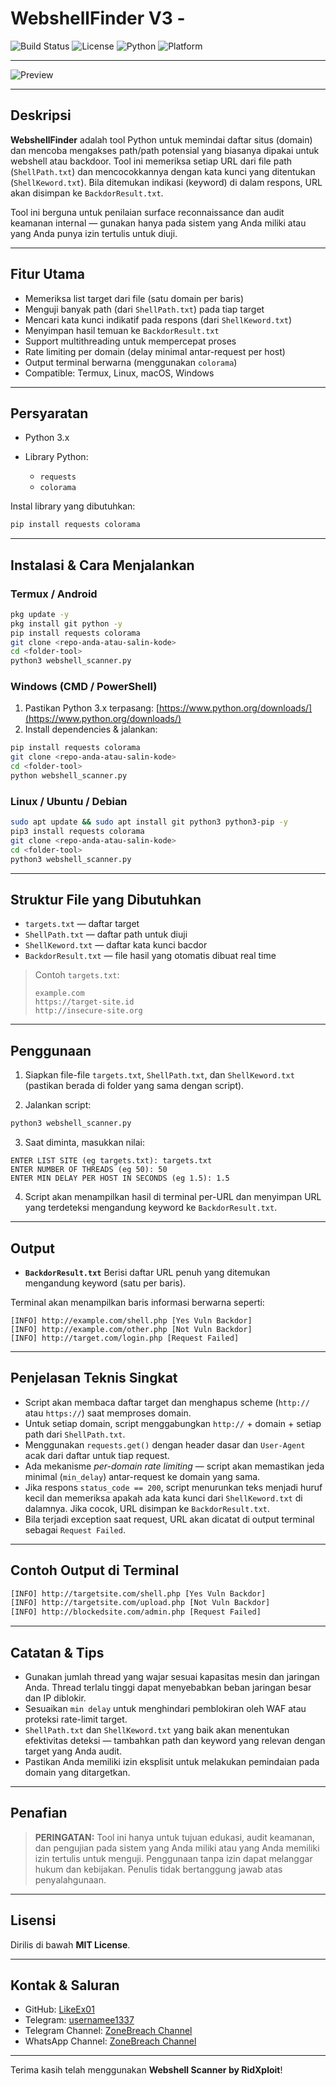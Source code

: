 # WebshellFinder V3 - 

![Build Status](https://img.shields.io/badge/build-passing-brightgreen)
![License](https://img.shields.io/badge/license-MIT-blue)
![Python](https://img.shields.io/badge/python-3.x-blue.svg)
![Platform](https://img.shields.io/badge/platform-Windows%20%7C%20Linux%20%7C%20macOS%20%7C%20Termux-lightgrey)

---

![Preview](https://b.top4top.io/p_3546ev6m33.jpg)

---

## Deskripsi

**WebshellFinder** adalah tool Python untuk memindai daftar situs (domain) dan mencoba mengakses path/path potensial yang biasanya dipakai untuk webshell atau backdoor. Tool ini memeriksa setiap URL dari file path (`ShellPath.txt`) dan mencocokkannya dengan kata kunci yang ditentukan (`ShellKeword.txt`). Bila ditemukan indikasi (keyword) di dalam respons, URL akan disimpan ke `BackdorResult.txt`.

Tool ini berguna untuk penilaian surface reconnaissance dan audit keamanan internal — gunakan hanya pada sistem yang Anda miliki atau yang Anda punya izin tertulis untuk diuji.

---

## Fitur Utama

* Memeriksa list target dari file (satu domain per baris)
* Menguji banyak path (dari `ShellPath.txt`) pada tiap target
* Mencari kata kunci indikatif pada respons (dari `ShellKeword.txt`)
* Menyimpan hasil temuan ke `BackdorResult.txt`
* Support multithreading untuk mempercepat proses
* Rate limiting per domain (delay minimal antar-request per host)
* Output terminal berwarna (menggunakan `colorama`)
* Compatible: Termux, Linux, macOS, Windows

---

## Persyaratan

* Python 3.x
* Library Python:

  * `requests`
  * `colorama`

Instal library yang dibutuhkan:

```bash
pip install requests colorama
```

---

## Instalasi & Cara Menjalankan

### Termux / Android

```bash
pkg update -y
pkg install git python -y
pip install requests colorama
git clone <repo-anda-atau-salin-kode>
cd <folder-tool>
python3 webshell_scanner.py
```

### Windows (CMD / PowerShell)

1. Pastikan Python 3.x terpasang: [https://www.python.org/downloads/](https://www.python.org/downloads/)
2. Install dependencies & jalankan:

```bash
pip install requests colorama
git clone <repo-anda-atau-salin-kode>
cd <folder-tool>
python webshell_scanner.py
```

### Linux / Ubuntu / Debian

```bash
sudo apt update && sudo apt install git python3 python3-pip -y
pip3 install requests colorama
git clone <repo-anda-atau-salin-kode>
cd <folder-tool>
python3 webshell_scanner.py
```

---

## Struktur File yang Dibutuhkan

* `targets.txt` — daftar target
* `ShellPath.txt` — daftar path untuk diuji 
* `ShellKeword.txt` — daftar kata kunci bacdor
* `BackdorResult.txt` — file hasil yang otomatis dibuat real time

> Contoh `targets.txt`:
>
> ```
> example.com
> https://target-site.id
> http://insecure-site.org
> ```

---

## Penggunaan

1. Siapkan file-file `targets.txt`, `ShellPath.txt`, dan `ShellKeword.txt` (pastikan berada di folder yang sama dengan script).

2. Jalankan script:

```bash
python3 webshell_scanner.py
```

3. Saat diminta, masukkan nilai:

```
ENTER LIST SITE (eg targets.txt): targets.txt
ENTER NUMBER OF THREADS (eg 50): 50
ENTER MIN DELAY PER HOST IN SECONDS (eg 1.5): 1.5
```

4. Script akan menampilkan hasil di terminal per-URL dan menyimpan URL yang terdeteksi mengandung keyword ke `BackdorResult.txt`.

---

## Output

* **`BackdorResult.txt`**
  Berisi daftar URL penuh yang ditemukan mengandung keyword (satu per baris).

Terminal akan menampilkan baris informasi berwarna seperti:

```
[INFO] http://example.com/shell.php [Yes Vuln Backdor]
[INFO] http://example.com/other.php [Not Vuln Backdor]
[INFO] http://target.com/login.php [Request Failed]
```

---

## Penjelasan Teknis Singkat

* Script akan membaca daftar target dan menghapus scheme (`http://` atau `https://`) saat memproses domain.
* Untuk setiap domain, script menggabungkan `http://` + domain + setiap path dari `ShellPath.txt`.
* Menggunakan `requests.get()` dengan header dasar dan `User-Agent` acak dari daftar untuk tiap request.
* Ada mekanisme *per-domain rate limiting* — script akan memastikan jeda minimal (`min_delay`) antar-request ke domain yang sama.
* Jika respons `status_code == 200`, script menurunkan teks menjadi huruf kecil dan memeriksa apakah ada kata kunci dari `ShellKeword.txt` di dalamnya. Jika cocok, URL disimpan ke `BackdorResult.txt`.
* Bila terjadi exception saat request, URL akan dicatat di output terminal sebagai `Request Failed`.

---

## Contoh Output di Terminal

```bash
[INFO] http://targetsite.com/shell.php [Yes Vuln Backdor]
[INFO] http://targetsite.com/upload.php [Not Vuln Backdor]
[INFO] http://blockedsite.com/admin.php [Request Failed]
```

---

## Catatan & Tips

* Gunakan jumlah thread yang wajar sesuai kapasitas mesin dan jaringan Anda. Thread terlalu tinggi dapat menyebabkan beban jaringan besar dan IP diblokir.
* Sesuaikan `min delay` untuk menghindari pemblokiran oleh WAF atau proteksi rate-limit target.
* `ShellPath.txt` dan `ShellKeword.txt` yang baik akan menentukan efektivitas deteksi — tambahkan path dan keyword yang relevan dengan target yang Anda audit.
* Pastikan Anda memiliki izin eksplisit untuk melakukan pemindaian pada domain yang ditargetkan.

---

## Penafian

> **PERINGATAN:**
> Tool ini hanya untuk tujuan edukasi, audit keamanan, dan pengujian pada sistem yang Anda miliki atau yang Anda memiliki izin tertulis untuk menguji. Penggunaan tanpa izin dapat melanggar hukum dan kebijakan. Penulis tidak bertanggung jawab atas penyalahgunaan.

---

## Lisensi

Dirilis di bawah **MIT License**.

---

## Kontak & Saluran

- GitHub: [LikeEx01](https://github.com/LikeEx01)
- Telegram: [usernamee1337](https://t.me/usernamee1337)
- Telegram Channel: [ZoneBreach Channel](https://t.me/+rGeAmTK7Mk83Mzg1)
- WhatsApp Channel: [ ZoneBreach Channel](https://whatsapp.com/channel/0029VaudLHc7YSd9S9c9800c)

---

Terima kasih telah menggunakan **Webshell Scanner by RidXploit**!
